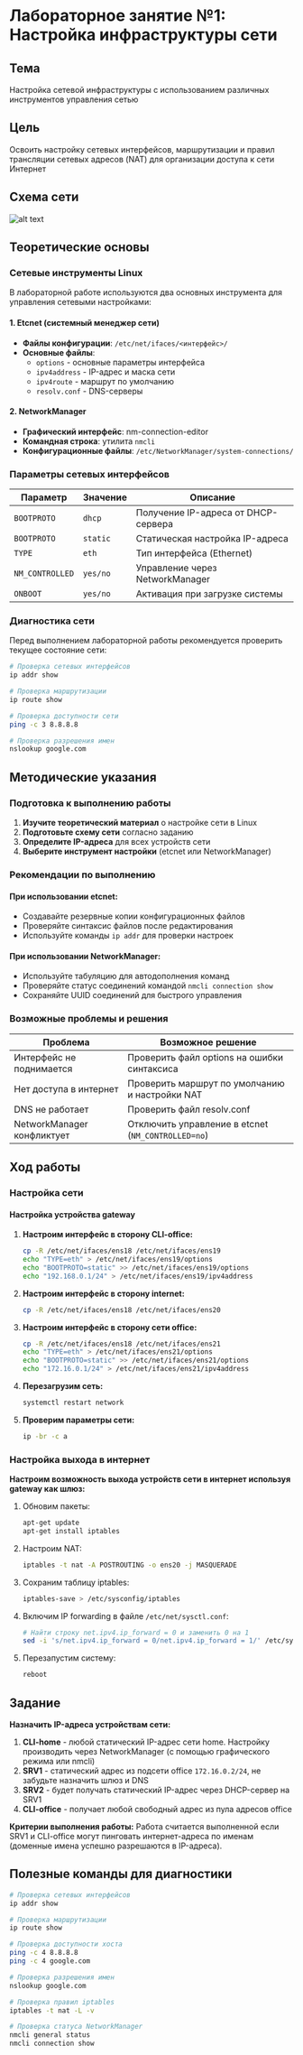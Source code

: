# Лабораторное занятие №1: Настройка инфраструктуры сети

## Тема
Настройка сетевой инфраструктуры с использованием различных инструментов управления сетью

## Цель
Освоить настройку сетевых интерфейсов, маршрутизации и правил трансляции сетевых адресов (NAT) для организации доступа к сети Интернет

## Схема сети

![alt text](https://github.com/aleti000/mdk02.01/blob/main/pic/network02.jpg)

## Теоретические основы

### Сетевые инструменты Linux

В лабораторной работе используются два основных инструмента для управления сетевыми настройками:

#### 1. Etcnet (системный менеджер сети)
- **Файлы конфигурации**: `/etc/net/ifaces/<интерфейс>/`
- **Основные файлы**:
  - `options` - основные параметры интерфейса
  - `ipv4address` - IP-адрес и маска сети
  - `ipv4route` - маршрут по умолчанию
  - `resolv.conf` - DNS-серверы

#### 2. NetworkManager
- **Графический интерфейс**: nm-connection-editor
- **Командная строка**: утилита `nmcli`
- **Конфигурационные файлы**: `/etc/NetworkManager/system-connections/`

### Параметры сетевых интерфейсов

| Параметр | Значение | Описание |
|----------|----------|----------|
| `BOOTPROTO` | `dhcp` | Получение IP-адреса от DHCP-сервера |
| `BOOTPROTO` | `static` | Статическая настройка IP-адреса |
| `TYPE` | `eth` | Тип интерфейса (Ethernet) |
| `NM_CONTROLLED` | `yes/no` | Управление через NetworkManager |
| `ONBOOT` | `yes/no` | Активация при загрузке системы |

### Диагностика сети

Перед выполнением лабораторной работы рекомендуется проверить текущее состояние сети:

```bash
# Проверка сетевых интерфейсов
ip addr show

# Проверка маршрутизации
ip route show

# Проверка доступности сети
ping -c 3 8.8.8.8

# Проверка разрешения имен
nslookup google.com
```

## Методические указания

### Подготовка к выполнению работы

1. **Изучите теоретический материал** о настройке сети в Linux
2. **Подготовьте схему сети** согласно заданию
3. **Определите IP-адреса** для всех устройств сети
4. **Выберите инструмент настройки** (etcnet или NetworkManager)

### Рекомендации по выполнению

#### При использовании etcnet:
- Создавайте резервные копии конфигурационных файлов
- Проверяйте синтаксис файлов после редактирования
- Используйте команды `ip addr` для проверки настроек

#### При использовании NetworkManager:
- Используйте табуляцию для автодополнения команд
- Проверяйте статус соединений командой `nmcli connection show`
- Сохраняйте UUID соединений для быстрого управления

### Возможные проблемы и решения

| Проблема | Возможное решение |
|----------|-------------------|
| Интерфейс не поднимается | Проверить файл options на ошибки синтаксиса |
| Нет доступа в интернет | Проверить маршрут по умолчанию и настройки NAT |
| DNS не работает | Проверить файл resolv.conf |
| NetworkManager конфликтует | Отключить управление в etcnet (`NM_CONTROLLED=no`) |

## Ход работы

### Настройка сети

#### Настройка устройства gateway

1. **Настроим интерфейс в сторону CLI-office:**
   ```bash
   cp -R /etc/net/ifaces/ens18 /etc/net/ifaces/ens19
   echo "TYPE=eth" > /etc/net/ifaces/ens19/options
   echo "BOOTPROTO=static" >> /etc/net/ifaces/ens19/options
   echo "192.168.0.1/24" > /etc/net/ifaces/ens19/ipv4address
   ```

2. **Настроим интерфейс в сторону internet:**
   ```bash
   cp -R /etc/net/ifaces/ens18 /etc/net/ifaces/ens20
   ```

3. **Настроим интерфейс в сторону сети office:**
   ```bash
   cp -R /etc/net/ifaces/ens18 /etc/net/ifaces/ens21
   echo "TYPE=eth" > /etc/net/ifaces/ens21/options
   echo "BOOTPROTO=static" >> /etc/net/ifaces/ens21/options
   echo "172.16.0.1/24" > /etc/net/ifaces/ens21/ipv4address
   ```

4. **Перезагрузим сеть:**
   ```bash
   systemctl restart network
   ```

5. **Проверим параметры сети:**
   ```bash
   ip -br -c a
   ```

### Настройка выхода в интернет

**Настроим возможность выхода устройств сети в интернет используя gateway как шлюз:**

1. Обновим пакеты:
   ```bash
   apt-get update
   apt-get install iptables
   ```

2. Настроим NAT:
   ```bash
   iptables -t nat -A POSTROUTING -o ens20 -j MASQUERADE
   ```

3. Сохраним таблицу iptables:
   ```bash
   iptables-save > /etc/sysconfig/iptables
   ```

4. Включим IP forwarding в файле `/etc/net/sysctl.conf`:
   ```bash
   # Найти строку net.ipv4.ip_forward = 0 и заменить 0 на 1
   sed -i 's/net.ipv4.ip_forward = 0/net.ipv4.ip_forward = 1/' /etc/sysconfig/sysctl.conf
   ```

5. Перезапустим систему:
   ```bash
   reboot
   ```

## Задание

**Назначить IP-адреса устройствам сети:**

1. **CLI-home** - любой статический IP-адрес сети home. Настройку производить через NetworkManager (с помощью графического режима или nmcli)
2. **SRV1** - статический адрес из подсети office `172.16.0.2/24`, не забудьте назначить шлюз и DNS
3. **SRV2** - будет получать статический IP-адрес через DHCP-сервер на SRV1
4. **CLI-office** - получает любой свободный адрес из пула адресов office

**Критерии выполнения работы:**
Работа считается выполненной если SRV1 и CLI-office могут пинговать интернет-адреса по именам (доменные имена успешно разрешаются в IP-адреса).

## Полезные команды для диагностики

```bash
# Проверка сетевых интерфейсов
ip addr show

# Проверка маршрутизации
ip route show

# Проверка доступности хоста
ping -c 4 8.8.8.8
ping -c 4 google.com

# Проверка разрешения имен
nslookup google.com

# Проверка правил iptables
iptables -t nat -L -v

# Проверка статуса NetworkManager
nmcli general status
nmcli connection show
```
